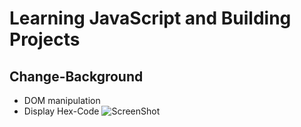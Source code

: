 # Learning JavaScript and Building Projects
## Change-Background
* DOM manipulation
* Display Hex-Code
![ScreenShot](https://user-images.githubusercontent.com/73629899/103400858-a2835800-4b6c-11eb-822e-f90dffa0c162.png)
